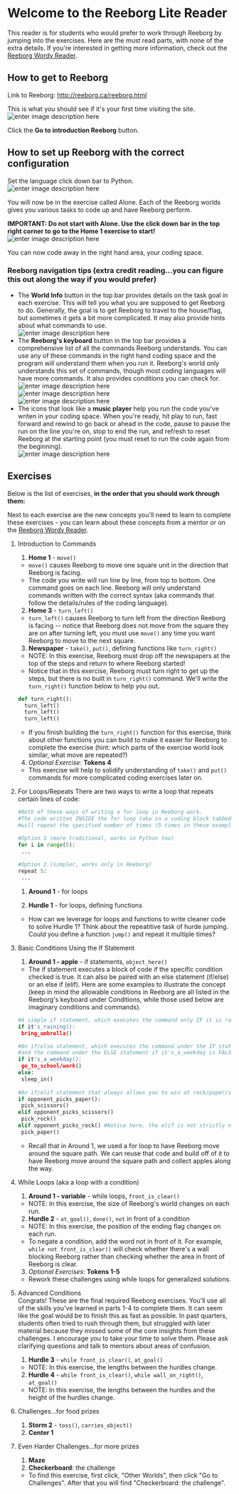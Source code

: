 # Welcome to the Reeborg Lite Reader

This reader is for students who would prefer to work through Reeborg by jumping into the exercises. Here are the must read parts, with none of the extra details. If you're interested in getting more information, check out the [Reeborg Wordy Reader](README.md).

## How to get to Reeborg
Link to Reeborg: http://reeborg.ca/reeborg.html  

This is what you should see if it's your first time visiting the site.
![enter image description here](https://lh3.googleusercontent.com/WvsJp6Pr4X362MH_XtibFZY9mCrhFfMIXkASb48jlVMOcWbmMg-piFzOsa6Otu3yD8mF8jwHrWpI)

Click the **Go to introduction Reeborg** button. 

## How to set up Reeborg with the correct configuration
Set the language click down bar to Python.  
![enter image description here](https://lh3.googleusercontent.com/r-Z9hJCCjcGm5CjSZnzmDAqDqZOjbRBEvMU-CJpUvgoK_iorGZEKzYVK96HW0G1ycmdUbdKkPPt1)   

You will now be in the exercise called Alone. Each of the Reeborg worlds gives you various tasks to code up and have Reeborg perform.    

**IMPORTANT: Do not start with Alone. Use the click down bar in the top right corner to go to the Home 1 exercise to start!**  
  ![enter image description here](https://lh3.googleusercontent.com/C_yQzUMv_HMBeerKn81UyP1vXtxwCAzgB5U_vNhBPyxSzyvY96Eb_4J2lBkcop54g7O7Z00F17f1)

You can now code away in the right hand area, your coding space.

### Reeborg navigation tips (extra credit reading...you can figure this out along the way if you would prefer)
* The **World Info** button in the top bar provides details on the task goal in each exercise. This will tell you what you are supposed to get Reeborg to do. Generally, the goal is to get Reeborg to travel to the house/flag, but sometimes it gets a bit more complicated. It may also provide hints about what commands to use.  
![enter image description here](https://lh3.googleusercontent.com/DiLku_SbfhtYhE6dF_Pi0-d_B1zftw5V4O_HxCTWJvPyrPGy_IhMVViNvqOU5P_TXCUyGXODd_w-)
* The **Reeborg's keyboard** button in the top bar provides a comprehensive list of all the commands Reeborg understands. You can use any of these commands in the right hand coding space and the program will understand them when you run it. Reeborg's world only understands this set of commands, though most coding languages will have more commands. It also provides conditions you can check for.    
![enter image description here](https://lh3.googleusercontent.com/EbhKh4FUism_iArFfcTvuWJWqbH4tV0zj12SWkYzxobfHkP1vCAPLgg42Oo0C9HVPK2HkSA_BGH4)  
![enter image description here](https://lh3.googleusercontent.com/lBzhaGg7hMXVeLS_7G2ge9zOokHASKAeKrKBgs-qi7dFsqoBAEfYq1m9gfKGleUJ-K4LhhXVXeHT)  
![enter image description here](https://lh3.googleusercontent.com/gpAIgGbDvryVCq5JvcJSY4Qga5T4IWIHTvERcOkuUn9FbSaEQAV6EmxCpu9JSMYdhMhzC_nPtoq7)  
* The icons that look like a **music player** help you run the code you've writen in your coding space. When you're ready, hit play to run, fast forward and rewind to go back or ahead in the code, pause to pause the run on the line you're on, stop to end the run, and refresh to reset Reeborg at the starting point (you must reset to run the code again from the beginning).  
![enter image description here](https://lh3.googleusercontent.com/iK6H3xk5biGnoz75gFDONRBL6xAt8ntdaHSkIgKnzBhcw4pyYQLNuKpSewjd-eNT0YzcohtPpF7L)  

## Exercises
Below is the list of exercises, **in the order that you should work through them:**  

Next to each exercise are the new concepts you'll need to learn to complete these exercises - you can learn about these concepts from a mentor or on the [Reeborg Wordy Reader](README.md).

1. Introduction to Commands
   1. **Home 1** - `move()`
   * `move()` causes Reeborg to move one square unit in the direction that Reeborg is facing.
   * The code you write will run line by line, from top to bottom. One command goes on each line. Reeborg will only understand commands written with the correct syntax (aka commands that follow the details/rules of the coding language).
   
   2. **Home 3** - `turn_left()`
   * `turn_left()` causes Reeborg to turn left from the direction Reeborg is facing -- notice that Reeborg does not move from the square they are on after turning left, you must use `move()` any time you want Reeborg to move to the next square.
   
   3. **Newspaper** - `take()`, `put()`, defining functions like `turn_right()`
   * NOTE: In this exercise, Reeborg must drop off the newspapers at the top of the steps and return to where Reeborg started!
   * Notice that in this exercise, Reeborg must turn right to get up the steps, but there is no built in `turn_right()` command. We'll write the `turn_right()` function below to help you out.
   ```python
   def turn_right():
     turn_left()
     turn_left()
     turn_left()
   ```
   * If you finish building the `turn_right()` function for this exercise, think about other functions you can build to make it easier for Reeborg to complete the exercise (hint: which parts of the exercise world look similar, what move are repeated?)
   
   4. *Optional Exercise*: **Tokens 4**
   * This exercise will help to solidify understanding of `take()` and `put()` commands for more complicated coding exercises later on.

2. For Loops/Repeats
There are two ways to write a loop that repeats certain lines of code: 
   ```python
   #Both of these ways of writing a for loop in Reeborg work. 
   #The code written INSIDE the for loop (aka in a coding block tabbed one level in) 
   #will repeat the specified number of times (5 times in these examples).
   
   #Option 1 (more traditional, works in Python too)
   for i in range(5):
    ...
    
   #Option 2 (simpler, works only in Reeborg)
   repeat 5:
    ...
   ```
   
   1. **Around 1** - for loops
   
   2. **Hurdle 1** - for loops, defining functions
   * How can we leverage for loops and functions to write cleaner code to solve Hurdle 1? Think about the repeatitive task of hurde jumping. Could you define a function `jump()` and repeat it multiple times?
   
3. Basic Conditions Using the If Statement
   1. **Around 1 - apple** - if statements, `object_here()`
   * The if statement executes a block of code if the specific condition checked is true. It can also be paired with an else statement (if/else) or an else if (elif). Here are some examples to illustrate the concept (keep in mind the allowable conditions in Reeborg are all listed in the Reeborg's keyboard under Conditions, while those used below are imaginary conditions and commands).
   
   ```python
   #A simple if statement, which executes the command only IF it is raining (it's_raining is TRUE)
   if it's_raining():
    bring_umbrella()
   
   #An if/else statement, which executes the command under the IF statement if it's_a_weekday is TRUE
   #and the command under the ELSE statement if it's_a_weekday is FALSE
   if it's_a_weekday():
    go_to_school/work()
   else:
    sleep_in()
    
   #An if/elif statement that always allows you to win at rock/paper/scissors! This is helpful when you want to write code that checks for more than two conditions.
   if opponent_picks_paper():
    pick_scissors()
   elif opponent_picks_scissors()
    pick_rock()
   elif opponent_picks_rock() #Notice here, the elif is not strictly necessary. Why?
    pick_paper()
   ```
   
   * Recall that in Around 1, we used a for loop to have Reeborg move around the square path. We can reuse that code and build off of it to have Reeborg move around the square path and collect apples along the way.

4. While Loops (aka a loop with a condition)
    1. **Around 1 - variable** - while loops, `front_is_clear()`
    * NOTE: In this exercise, the size of Reeborg's world changes on each run.
    
    2. **Hurdle 2** - `at_goal()`, `done()`, `not` in front of a condition
    * NOTE: In this exercise, the position of the ending flag changes on each run.
    * To negate a condition, add the word not in front of it. For example, `while not front_is_clear()` will check whether there's a wall blocking Reeborg rather than checking whether the area in front of Reeborg is clear.
    
    3. *Optional Exercises*: **Tokens 1-5**
    * Rework these challenges using while loops for generalized solutions.

5. Advanced Conditions  
Congrats! These are the final required Reeborg exercises. You'll use all of the skills you've learned in parts 1-4 to complete them. It can seem like the goal would be to finish this as fast as possible. In past quarters, students often tried to rush through them, but struggled with later material because they missed some of the core insights from these challenges. I encourage you to take your time to solve them. Please ask clarifying questions and talk to mentors about areas of confusion.

   1. **Hurdle 3** - `while front_is_clear()`, `at_goal()`
   * NOTE: In this exercise, the lengths between the hurdles change.
   
   2. **Hurdle 4** - `while front_is_clear()`, `while wall_on_right()`, `at_goal()`
   * NOTE: In this exercise, the lengths between the hurdles and the height of the hurdles change.

6. Challenges...for food prizes
   1. **Storm 2** - `toss()`, `carries_object()`
   2. **Center 1**

7. Even Harder Challenges...for more prizes
   1. **Maze**
   2. **Checkerboard**: the challenge
   * To find this exercise, first click, "Other Worlds", then click "Go to Challenges". After that you will find "Checkerboard: the challenge".
